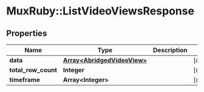# MuxRuby::ListVideoViewsResponse

## Properties
Name | Type | Description | Notes
------------ | ------------- | ------------- | -------------
**data** | [**Array&lt;AbridgedVideoView&gt;**](AbridgedVideoView.md) |  | [optional] 
**total_row_count** | **Integer** |  | [optional] 
**timeframe** | **Array&lt;Integer&gt;** |  | [optional] 


